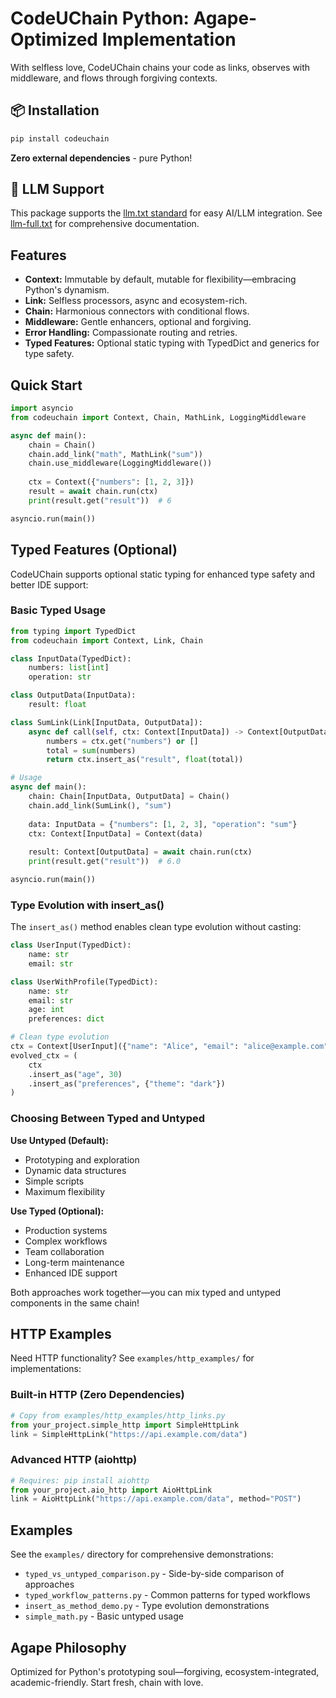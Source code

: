 # CodeUChain Python: Agape-Optimized Implementation

With selfless love, CodeUChain chains your code as links, observes with middleware, and flows through forgiving contexts.

## 📦 Installation

```bash
pip install codeuchain
```

**Zero external dependencies** - pure Python!

## 🤖 LLM Support

This package supports the [llm.txt standard](https://codeuchain.github.io/codeuchain/python/llm.txt) for easy AI/LLM integration. See [llm-full.txt](https://codeuchain.github.io/codeuchain/python/llm-full.txt) for comprehensive documentation.

## Features
- **Context:** Immutable by default, mutable for flexibility—embracing Python's dynamism.
- **Link:** Selfless processors, async and ecosystem-rich.
- **Chain:** Harmonious connectors with conditional flows.
- **Middleware:** Gentle enhancers, optional and forgiving.
- **Error Handling:** Compassionate routing and retries.
- **Typed Features:** Optional static typing with TypedDict and generics for type safety.

## Quick Start
```python
import asyncio
from codeuchain import Context, Chain, MathLink, LoggingMiddleware

async def main():
    chain = Chain()
    chain.add_link("math", MathLink("sum"))
    chain.use_middleware(LoggingMiddleware())
    
    ctx = Context({"numbers": [1, 2, 3]})
    result = await chain.run(ctx)
    print(result.get("result"))  # 6

asyncio.run(main())
```

## Typed Features (Optional)

CodeUChain supports optional static typing for enhanced type safety and better IDE support:

### Basic Typed Usage
```python
from typing import TypedDict
from codeuchain import Context, Link, Chain

class InputData(TypedDict):
    numbers: list[int]
    operation: str

class OutputData(InputData):
    result: float

class SumLink(Link[InputData, OutputData]):
    async def call(self, ctx: Context[InputData]) -> Context[OutputData]:
        numbers = ctx.get("numbers") or []
        total = sum(numbers)
        return ctx.insert_as("result", float(total))

# Usage
async def main():
    chain: Chain[InputData, OutputData] = Chain()
    chain.add_link(SumLink(), "sum")
    
    data: InputData = {"numbers": [1, 2, 3], "operation": "sum"}
    ctx: Context[InputData] = Context(data)
    
    result: Context[OutputData] = await chain.run(ctx)
    print(result.get("result"))  # 6.0

asyncio.run(main())
```

### Type Evolution with insert_as()

The `insert_as()` method enables clean type evolution without casting:

```python
class UserInput(TypedDict):
    name: str
    email: str

class UserWithProfile(TypedDict):
    name: str
    email: str
    age: int
    preferences: dict

# Clean type evolution
ctx = Context[UserInput]({"name": "Alice", "email": "alice@example.com"})
evolved_ctx = (
    ctx
    .insert_as("age", 30)
    .insert_as("preferences", {"theme": "dark"})
)
```

### Choosing Between Typed and Untyped

**Use Untyped (Default):**
- Prototyping and exploration
- Dynamic data structures
- Simple scripts
- Maximum flexibility

**Use Typed (Optional):**
- Production systems
- Complex workflows
- Team collaboration
- Long-term maintenance
- Enhanced IDE support

Both approaches work together—you can mix typed and untyped components in the same chain!

## HTTP Examples

Need HTTP functionality? See `examples/http_examples/` for implementations:

### Built-in HTTP (Zero Dependencies)
```python
# Copy from examples/http_examples/http_links.py
from your_project.simple_http import SimpleHttpLink
link = SimpleHttpLink("https://api.example.com/data")
```

### Advanced HTTP (aiohttp)
```python
# Requires: pip install aiohttp
from your_project.aio_http import AioHttpLink
link = AioHttpLink("https://api.example.com/data", method="POST")
```

## Examples

See the `examples/` directory for comprehensive demonstrations:

- `typed_vs_untyped_comparison.py` - Side-by-side comparison of approaches
- `typed_workflow_patterns.py` - Common patterns for typed workflows
- `insert_as_method_demo.py` - Type evolution demonstrations
- `simple_math.py` - Basic untyped usage

## Agape Philosophy
Optimized for Python's prototyping soul—forgiving, ecosystem-integrated, academic-friendly. Start fresh, chain with love.

